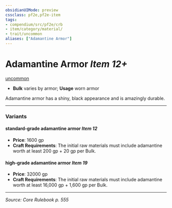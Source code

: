 ```yaml
---
obsidianUIMode: preview
cssclass: pf2e,pf2e-item
tags:
- compendium/src/pf2e/crb
- item/category/material/
- trait/uncommon
aliases: ["Adamantine Armor"]
---
```

# Adamantine Armor *Item 12+*  
[uncommon](uncommon.md "Uncommon Rarity Trait")  

- **Bulk** varies by armor; **Usage** worn armor

Adamantine armor has a shiny, black appearance and is amazingly durable.

---

### Variants

#### standard-grade adamantine armor *Item 12*

- **Price**: 1600 gp
- **Craft Requirements**: The initial raw materials must include adamantine worth at least 200 gp + 20 gp per Bulk.

#### high-grade adamantine armor *Item 19*

- **Price**: 32000 gp
- **Craft Requirements**: The initial raw materials must include adamantine worth at least 16,000 gp + 1,600 gp per Bulk.

---
*Source: Core Rulebook p. 555*